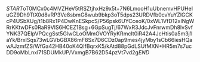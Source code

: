 $START$oT0MCx0c4MVZHeV5tRSZtjhxHz9x5t+7N6LmooH1uUbnemvHPUHeIuGZ9Dh9TtX0d8vRP3Ve8sbmG8wub9bkp3oT5dps23URDVfb0cvYuYZlGCKcP4USbXUg/t1b8Rx1P4DwKnESkpcS/P56psk6UYCceoK/0xWL1VfD12xINgWRrKKtwDFs0RaR9VIS6HCEZ1Bsg+6GpSugTj/67WxR3JdcJvFnrwmDh8lvSvfYNK37QEIpVPQcgSst5GlwCLoOMmOVOYRyKRmcIt0iR42A4JcHtis0a5m3j1aYk/BrxISqs73wLGVbGBX86mF8Sx7D6CDz0ap9mes4jyMby1sCb66iesHQawAJzmfZS/WfGa42HB40oK4QIfBqrxK5/kAtd88pGdLSUfMXN+HR5m7s7ucDD9oMbLnxl71SDUMkUP/VxmgB7B62D54pzVt7vd2g$END$